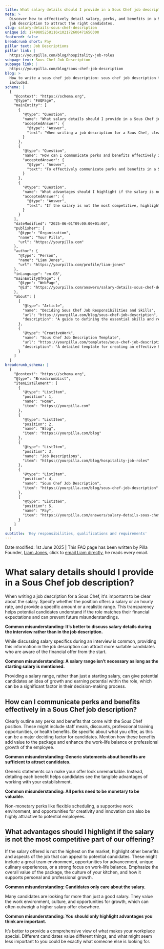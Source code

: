 ```yaml
---
title: What salary details should I provide in a Sous Chef job description?
meta: >
  Discover how to effectively detail salary, perks, and benefits in a Sous Chef
  job description to attract the right candidates.
slug: salary-details-sous-chef-description
unique id: 1749805258116x102172600471650300
featured: false
breadcrumb short: Pay
pillar text: Job Descriptions
pillar link: |
  https://yourpilla.com/blog/hospitality-job-roles
subpage text: Sous Chef Job Description
subpage link: |
  https://yourpilla.com/blog/sous-chef-job-description
blog: >
  How to write a sous chef job description: sous chef job description template
  included.
schema: |
  {
    "@context": "https://schema.org",
    "@type": "FAQPage",
    "mainEntity": [
      {
        "@type": "Question",
        "name": "What salary details should I provide in a Sous Chef job description?",
        "acceptedAnswer": {
          "@type": "Answer",
          "text": "When writing a job description for a Sous Chef, clearly state whether the position is salaried or paid by the hour. Include either a specific amount or a realistic salary range. This clarity in the job description helps potential candidates assess if the financial offer meets their expectations and promotes transparency from the start."
        }
      },
      {
        "@type": "Question",
        "name": "How can I communicate perks and benefits effectively in a Sous Chef job description?",
        "acceptedAnswer": {
          "@type": "Answer",
          "text": "To effectively communicate perks and benefits in a Sous Chef job description, detail each benefit specifically. This might include staff meals, discounts, professional training opportunities, or health benefits. Explain how these benefits contribute to the overall value of the employment package and enhance the employee's work-life balance or professional growth."
        }
      },
      {
        "@type": "Question",
        "name": "What advantages should I highlight if the salary is not the most competitive part of our offering?",
        "acceptedAnswer": {
          "@type": "Answer",
          "text": "If the salary is not the most competitive, highlight other attractive features of the job such as a positive team environment, opportunities for advancement, unique culinary experiences, or a strong focus on work-life balance. Emphasize the overall value of the employment package and how the workplace culture supports both personal and professional growth."
        }
      }
    ],
    "dateModified": "2025-06-01T09:00:00+01:00",
    "publisher": {
      "@type": "Organization",
      "name": "Your Pilla",
      "url": "https://yourpilla.com"
    },
    "author": {
      "@type": "Person",
      "name": "Liam Jones",
      "url": "https://yourpilla.com/profile/liam-jones"
    },
    "inLanguage": "en-GB",
    "mainEntityOfPage": {
      "@type": "WebPage",
      "@id": "https://yourpilla.com/answers/salary-details-sous-chef-description"
    },
    "about": [
      {
        "@type": "Article",
        "name": "Deciding Sous Chef Job Responsibilities and Skills",
        "url": "https://yourpilla.com/blog/sous-chef-job-description",
        "description": "A guide to defining the essential skills and responsibilities for a Sous Chef to ensure a comprehensive job description."
      },
      {
        "@type": "CreativeWork",
        "name": "Sous Chef Job Description Template",
        "url": "https://yourpilla.com/templates/sous-chef-job-description",
        "description": "A detailed template for creating an effective Sous Chef job description that includes necessary skills and responsibilities."
      }
    ]
  }
breadcrumb_schema: |
  {
    "@context": "https://schema.org",
    "@type": "BreadcrumbList",
    "itemListElement": [
      {
        "@type": "ListItem",
        "position": 1,
        "name": "Home",
        "item": "https://yourpilla.com"
      },
      {
        "@type": "ListItem",
        "position": 2,
        "name": "Blog",
        "item": "https://yourpilla.com/blog"
      },
      {
        "@type": "ListItem",
        "position": 3,
        "name": "Job Descriptions",
        "item": "https://yourpilla.com/blog/hospitality-job-roles"
      },
      {
        "@type": "ListItem",
        "position": 4,
        "name": "Sous Chef Job Description",
        "item": "https://yourpilla.com/blog/sous-chef-job-description"
      },
      {
        "@type": "ListItem",
        "position": 5,
        "name": "Pay",
        "item": "https://yourpilla.com/answers/salary-details-sous-chef-description"
      }
    ]
  }
subtitle: 'Key responsibilities, qualifications and requirements'
---
```


Date modified: 1st June 2025 | This FAQ page has been written by Pilla Founder, [Liam Jones](https://yourpilla.com/profile/liam-jones), click to [email Liam directly](https://mailto:liam@yourpilla.com), he reads every email.

# What salary details should I provide in a Sous Chef job description?

When writing a job description for a Sous Chef, it's important to be clear about the salary. Specify whether the position offers a salary or an hourly rate, and provide a specific amount or a realistic range. This transparency helps potential candidates understand if the role matches their financial expectations and can prevent future misunderstandings.

**Common misunderstanding: It’s better to discuss salary details during the interview rather than in the job description.**

While discussing salary specifics during an interview is common, providing this information in the job description can attract more suitable candidates who are aware of the financial offer from the start.

**Common misunderstanding: A salary range isn’t necessary as long as the starting salary is mentioned.**

Providing a salary range, rather than just a starting salary, can give potential candidates an idea of growth and earning potential within the role, which can be a significant factor in their decision-making process.

## How can I communicate perks and benefits effectively in a Sous Chef job description?

Clearly outline any perks and benefits that come with the Sous Chef position. These might include staff meals, discounts, professional training opportunities, or health benefits. Be specific about what you offer, as this can be a major deciding factor for candidates. Mention how these benefits add value to the package and enhance the work-life balance or professional growth of the employee.

**Common misunderstanding: Generic statements about benefits are sufficient to attract candidates.**

Generic statements can make your offer look unremarkable. Instead, detailing each benefit helps candidates see the tangible advantages of working with your establishment.

**Common misunderstanding: All perks need to be monetary to be valuable.**

Non-monetary perks like flexible scheduling, a supportive work environment, and opportunities for creativity and innovation can also be highly attractive to potential employees.

## What advantages should I highlight if the salary is not the most competitive part of our offering?

If the salary offered is not the highest on the market, highlight other benefits and aspects of the job that can appeal to potential candidates. These might include a great team environment, opportunities for advancement, unique culinary experiences, or a strong focus on work-life balance. Emphasize the overall value of the package, the culture of your kitchen, and how it supports personal and professional growth.

**Common misunderstanding: Candidates only care about the salary.**

Many candidates are looking for more than just a good salary. They value the work environment, culture, and opportunities for growth, which can often outweigh a higher salary offer elsewhere.

**Common misunderstanding: You should only highlight advantages you think are important.**

It’s better to provide a comprehensive view of what makes your workplace special. Different candidates value different things, and what might seem less important to you could be exactly what someone else is looking for.
